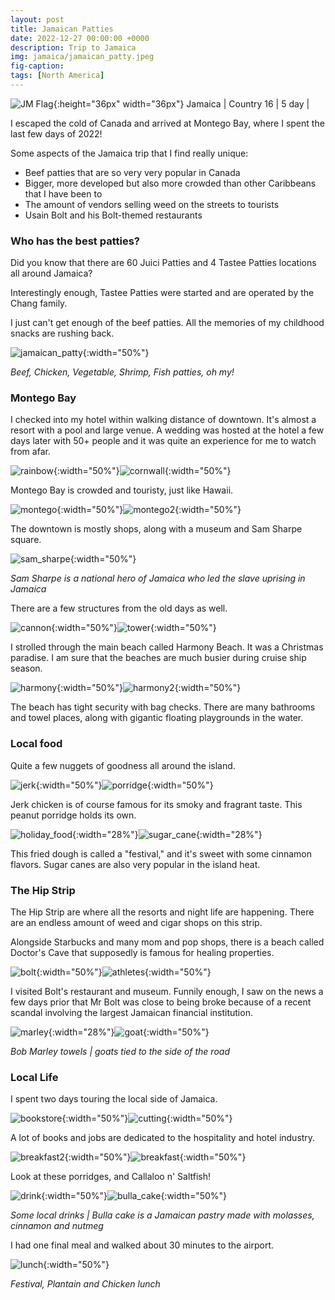```yaml
---
layout: post
title: Jamaican Patties 
date: 2022-12-27 00:00:00 +0000
description: Trip to Jamaica
img: jamaica/jamaican_patty.jpeg
fig-caption:
tags: [North America]
---
```


![JM Flag]({{site.baseurl}}/assets/img/flags/4x3/jm.svg){:height="36px" width="36px"} Jamaica \| Country 16 \| 5 day \| 

I escaped the cold of Canada and arrived at Montego Bay, where I spent the last few days of 2022!

Some aspects of the Jamaica trip that I find really unique: 
* Beef patties that are so very very popular in Canada
* Bigger, more developed but also more crowded than other Caribbeans that I have been to
* The amount of vendors selling weed on the streets to tourists 
* Usain Bolt and his Bolt-themed restaurants

### Who has the best patties? 

Did you know that there are 60 Juici Patties  and 4 Tastee Patties locations all around Jamaica? 

Interestingly enough, Tastee Patties were started and are operated by the Chang family.

I just can't get enough of the beef patties. All the memories of my childhood snacks are rushing back. 

![jamaican_patty]({{site.baseurl}}/assets/img/jamaica/jamaican_patty.jpeg){:width="50%"}

*Beef, Chicken, Vegetable, Shrimp, Fish patties, oh my!*

### Montego Bay

I checked into my hotel within walking distance of downtown. It's almost a resort with a pool and large venue. A wedding was hosted at the hotel a few days later with 50+ people and it was quite an experience for me to watch from afar. 

![rainbow]({{site.baseurl}}/assets/img/jamaica/rainbow.jpeg){:width="50%"}![cornwall]({{site.baseurl}}/assets/img/jamaica/cornwall.jpeg){:width="50%"}

Montego Bay is crowded and touristy, just like Hawaii.

![montego]({{site.baseurl}}/assets/img/jamaica/montego.jpeg){:width="50%"}![montego2]({{site.baseurl}}/assets/img/jamaica/montego2.jpeg){:width="50%"}

The downtown is mostly shops, along with a museum and Sam Sharpe square. 

![sam_sharpe]({{site.baseurl}}/assets/img/jamaica/sam_sharpe.jpeg){:width="50%"}

*Sam Sharpe is a national hero of Jamaica who led the slave uprising in Jamaica*

There are a few structures from the old days as well. 

![cannon]({{site.baseurl}}/assets/img/jamaica/canon.jpeg){:width="50%"}![tower]({{site.baseurl}}/assets/img/jamaica/tower.jpeg){:width="50%"}

I strolled through the main beach called Harmony Beach. It was a Christmas paradise. I am sure that the beaches are much busier during cruise ship season. 

![harmony]({{site.baseurl}}/assets/img/jamaica/harmony.jpeg){:width="50%"}![harmony2]({{site.baseurl}}/assets/img/jamaica/harmony2.jpeg){:width="50%"}

The beach has tight security with bag checks. There are many bathrooms and towel places, along with gigantic floating playgrounds in the water. 

### Local food

Quite a few nuggets of goodness all around the island. 

![jerk]({{site.baseurl}}/assets/img/jamaica/jerk.jpeg){:width="50%"}![porridge]({{site.baseurl}}/assets/img/jamaica/porridge.jpeg){:width="50%"}

Jerk chicken is of course famous for its smoky and fragrant taste. This peanut porridge holds its own. 

![holiday_food]({{site.baseurl}}/assets/img/jamaica/holiday_food.jpeg){:width="28%"}![sugar_cane]({{site.baseurl}}/assets/img/jamaica/sugar_cane.jpeg){:width="28%"}

This fried dough is called a "festival," and it's sweet with some cinnamon flavors. Sugar canes are also very popular in the island heat.

### The Hip Strip

The Hip Strip are where all the resorts and night life are happening. There are an endless amount of weed and cigar shops on this strip.

Alongside Starbucks and many mom and pop shops, there is a beach called Doctor's Cave that supposedly is famous for healing properties. 

![bolt]({{site.baseurl}}/assets/img/jamaica/bolt.jpeg){:width="50%"}![athletes]({{site.baseurl}}/assets/img/jamaica/athletes.jpeg){:width="50%"}

I visited Bolt's restaurant and museum. Funnily enough, I saw on the news a few days prior that Mr Bolt was close to being broke because of a recent scandal involving the largest Jamaican financial institution. 

![marley]({{site.baseurl}}/assets/img/jamaica/marley.jpeg){:width="28%"}![goat]({{site.baseurl}}/assets/img/jamaica/goat.jpeg){:width="50%"}

*Bob Marley towels \| goats tied to the side of the road*

### Local Life

I spent two days touring the local side of Jamaica. 

![bookstore]({{site.baseurl}}/assets/img/jamaica/bookstore.jpeg){:width="50%"}![cutting]({{site.baseurl}}/assets/img/jamaica/cutting.jpeg){:width="50%"}

A lot of books and jobs are dedicated to the hospitality and hotel industry. 

![breakfast2]({{site.baseurl}}/assets/img/jamaica/breakfast2.jpeg){:width="50%"}![breakfast]({{site.baseurl}}/assets/img/jamaica/breakfast.jpeg){:width="50%"}

Look at these porridges, and Callaloo n' Saltfish! 

![drink]({{site.baseurl}}/assets/img/jamaica/drink.jpeg){:width="50%"}![bulla_cake]({{site.baseurl}}/assets/img/jamaica/bulla_cake.jpeg){:width="50%"}

*Some local drinks \| Bulla cake is a Jamaican pastry made with molasses, cinnamon and nutmeg* 

I had one final meal and walked about 30 minutes to the airport. 

![lunch]({{site.baseurl}}/assets/img/jamaica/lunch.jpeg){:width="50%"}

*Festival, Plantain and Chicken lunch*
